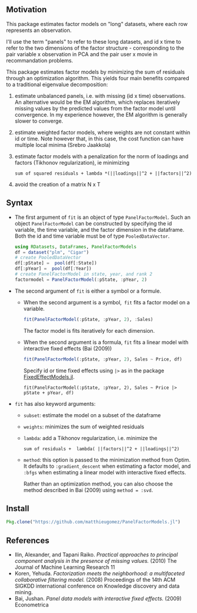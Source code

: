 
## Motivation
This package estimates factor models on "long" datasets, where each row represents an observation. 

I'll use the term "panels" to refer to these long datasets, and id x time to refer to the two dimensions of the factor structure - corresponding to the pair variable x observation in PCA and the pair user x movie in recommandation problems.



This package estimates factor models by minimizing the sum of residuals through an optimization algorithm. This yields four main benefits compared to a traditional eigenvalue decomposition:

1. estimate unbalanced panels, i.e. with missing (id x time) observations. 
	An alternative would be the EM algorithm, which replaces iteratively missing values by the predicted values from the factor model until convergence. In my experience however, the EM algorithm is generally slower to converge.


2. estimate weighted factor models, where weights are not constant within id or time. Note however that, in this case, the cost function can have multiple local minima (Srebro Jaakkola)

3. estimate factor models with a penalization for the norm of loadings and factors (Tikhonov regularization), ie minimizing 

   ```
   sum of squared residuals + lambda *(||loadings||^2 + ||factors||^2)
   ```

4. avoid the creation of a matrix N x T


## Syntax
- The first argument of `fit` is an object of type `PanelFactorModel`. Such an object `PanelFactorModel` can be constructed by specifying the id variable, the time variable, and the factor dimension in the dataframe. Both the id and time variable must be of type `PooledDataVector`.

	```julia
	using RDatasets, DataFrames, PanelFactorModels
	df = dataset("plm", "Cigar")
	# create PooledDataVector
	df[:pState] =  pool(df[:State])
	df[:pYear] =  pool(df[:Year])
	# create PanelFactorModel in state, year, and rank 2
	factormodel = PanelFactorModel(:pState, :pYear, 2)
	```

- The second argument of `fit` is either a symbol or a formule.
	- When the second argument is a symbol,` fit` fits a factor model on a variable. 

		```julia
		fit(PanelFactorModel(:pState, :pYear, 2), :Sales)
		```
		The factor model is fits iteratively for each dimension.
	- When the second argument is a formula, `fit` fits a linear model with interactive fixed effects (Bai (2009))
	

		```julia
		fit(PanelFactorModel(:pState, :pYear, 2), Sales ~ Price, df)
		```
		Specify id or time fixed effects using `|>` as in the package [FixedEffectModels.jl](https://github.com/matthieugomez/FixedEffectModels.jl).

		```
		fit(PanelFactorModel(:pState, :pYear, 2), Sales ~ Price |> pState + pYear, df)
		```


- `fit` has also keyword arguments:
	- `subset`: estimate the model on a subset of the dataframe
	- `weights`: minimizes the sum of weighted residuals
	- `lambda`: add a Tikhonov regularization, i.e. minimize the 
		```
		sum of residuals +  lambda( ||factors||^2 + ||loadings||^2)
		```
	- `method`: this option is passed to the minimization method from Optim. It defaults to `:gradient_descent` when estimating a factor model, and `:bfgs`  when estimating a linear model with interactive fixed effects.  
	

		Rather than an optimization method, you can also choose the method described in Bai (2009) using `method = :svd`.

## Install

```julia
Pkg.clone("https://github.com/matthieugomez/PanelFactorModels.jl")
```

## References
- Ilin, Alexander, and Tapani Raiko. *Practical approaches to principal component analysis in the presence of missing values.* (2010) The Journal of Machine Learning Research 11 
-  Koren, Yehuda. *Factorization meets the neighborhood: a multifaceted collaborative filtering model.* (2008) Proceedings of the 14th ACM SIGKDD international conference on Knowledge discovery and data mining. 
- Bai, Jushan. *Panel data models with interactive fixed effects.* (2009) Econometrica 